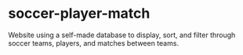 # soccer-player-match
Website using a self-made database to display, sort, and filter through soccer teams, players, and matches between teams.
